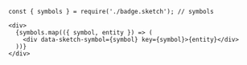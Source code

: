    const { symbols } = require('./badge.sketch'); // symbols
    
    <div>
      {symbols.map(({ symbol, entity }) => (
        <div data-sketch-symbol={symbol} key={symbol}>{entity}</div>
      ))}
    </div>